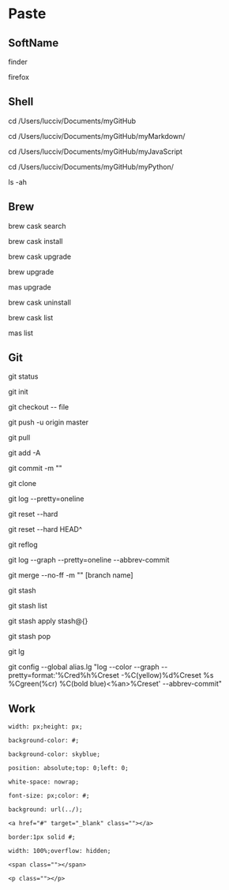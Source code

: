 # Paste

## SoftName

finder

firefox

## Shell

cd /Users/lucciv/Documents/myGitHub

cd /Users/lucciv/Documents/myGitHub/myMarkdown/

cd /Users/lucciv/Documents/myGitHub/myJavaScript

cd /Users/lucciv/Documents/myGitHub/myPython/

ls -ah

## Brew

brew cask search

brew cask install

brew cask upgrade

brew upgrade

mas upgrade

brew cask uninstall 

brew cask list

mas list

## Git

git status

git init

git checkout -- file

git push -u origin master

git pull

git add -A

git commit -m ""

git clone

git log --pretty=oneline

git reset --hard 

git reset --hard HEAD^

git reflog

git log --graph --pretty=oneline --abbrev-commit

git merge --no-ff -m "" [branch name]

git stash

git stash list

git stash apply stash@{}

git stash pop

git lg

git config --global alias.lg "log --color --graph --pretty=format:'%Cred%h%Creset -%C(yellow)%d%Creset %s %Cgreen(%cr) %C(bold blue)<%an>%Creset' --abbrev-commit"

## Work

`width: px;height: px;`

`background-color: #;`

`background-color: skyblue;`

`position: absolute;top: 0;left: 0;`

`white-space: nowrap;`

`font-size: px;color: #;`

`background: url(../);`

`<a href="#" target="_blank" class=""></a>`

`border:1px solid #;`

`width: 100%;overflow: hidden;`

`<span class=""></span>`

`<p class=""></p>`



